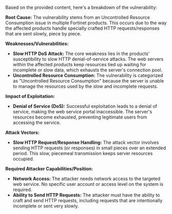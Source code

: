 Based on the provided content, here's a breakdown of the vulnerability:

**Root Cause:**
The vulnerability stems from an Uncontrolled Resource Consumption issue in multiple Fortinet products. This occurs due to the way the affected products handle specially crafted HTTP requests/responses that are sent slowly, piece by piece.

**Weaknesses/Vulnerabilities:**
- **Slow HTTP DoS Attack:** The core weakness lies in the products' susceptibility to slow HTTP denial-of-service attacks.  The web servers within the affected products keep resources tied up waiting for incomplete or slow data, which exhausts the server's connection pool.
- **Uncontrolled Resource Consumption:** The vulnerability is categorized as "Uncontrolled Resource Consumption" because the server is unable to manage the resources used by the slow and incomplete requests.

**Impact of Exploitation:**
- **Denial of Service (DoS):** Successful exploitation leads to a denial of service, making the web service portal inaccessible.  The server's resources become exhausted, preventing legitimate users from accessing the service.

**Attack Vectors:**
- **Slow HTTP Request/Response Handling:** The attack vector involves sending HTTP requests (or responses) in small pieces over an extended period. This slow, piecemeal transmission keeps server resources occupied.

**Required Attacker Capabilities/Position:**
- **Network Access:** The attacker needs network access to the targeted web service. No specific user account or access level on the system is required.
- **Ability to Send HTTP Requests:** The attacker must have the ability to craft and send HTTP requests, including requests that are intentionally incomplete or sent very slowly.